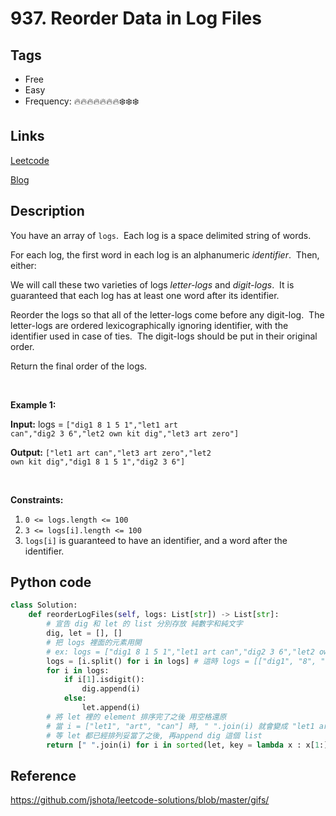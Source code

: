 # 937. Reorder Data in Log Files

## Tags

- Free
- Easy
- Frequency: :fire::fire::fire::fire::fire::fire::fire::snowflake::snowflake::snowflake:

## Links

[Leetcode](https://leetcode.com/problems/reorder-data-in-log-files/description/)

[Blog](http://206.81.6.248:12306/leetcode/reorder-data-in-log-files/description)

## Description

You have an array of <code>logs</code>.  Each log is a space delimited string of words.

For each log, the first word in each log is an alphanumeric <em>identifier</em>.  Then, either:

We will call these two varieties of logs <em>letter-logs</em> and <em>digit-logs</em>.  It is guaranteed that each log has at least one word after its identifier.

Reorder the logs so that all of the letter-logs come before any digit-log.  The letter-logs are ordered lexicographically ignoring identifier, with the identifier used in case of ties.  The digit-logs should be put in their original order.

Return the final order of the logs.

 

<strong>Example 1:</strong>

<strong>Input:</strong> logs = <code>["dig1 8 1 5 1","let1 art can","dig2 3 6","let2 own kit dig","let3 art zero"]</code>
  
<strong>Output:</strong> <code>["let1 art can","let3 art zero","let2 own kit dig","dig1 8 1 5 1","dig2 3 6"]</code>


 

<strong>Constraints:</strong>
1. <code>0 <= logs.length <= 100</code>
2. <code>3 <= logs[i].length <= 100</code>
3. <code>logs[i]</code> is guaranteed to have an identifier, and a word after the identifier.

## Python code

```python
class Solution:
    def reorderLogFiles(self, logs: List[str]) -> List[str]:
        # 宣告 dig 和 let 的 list 分別存放 純數字和純文字
        dig, let = [], []
        # 把 logs 裡面的元素用開
        # ex: logs = ["dig1 8 1 5 1","let1 art can","dig2 3 6","let2 own kit dig","let3 art zero"]
        logs = [i.split() for i in logs] # 這時 logs = [["dig1", "8", "1", "5", "1"],["let1", "art", "can"],["dig2", "3", "6"],["let2", "own", "kit", "dig"],["let3", "art", "zero"]]
        for i in logs:
            if i[1].isdigit():
                dig.append(i)
            else:
                let.append(i)
        # 將 let 裡的 element 排序完了之後 用空格還原
        # 當 i = ["let1", "art", "can"] 時, " ".join(i) 就會變成 "let1 art can" (不會變成一個list, 而是logs這個list裡面的element)
        # 等 let 都已經排列妥當了之後, 再append dig 這個 list
        return [" ".join(i) for i in sorted(let, key = lambda x : x[1:]+[x[0]]) + dig]
```

## Reference

https://github.com/jshota/leetcode-solutions/blob/master/gifs/

